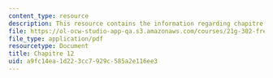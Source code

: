 ```yaml
---
content_type: resource
description: This resource contains the information regarding chapitre 12.
file: https://ol-ocw-studio-app-qa.s3.amazonaws.com/courses/21g-302-french-ii-fall-2004/a9fc14ea1d223cc7929c585a2e116ee3_MIT21G_302_F04_classe_Z.pdf
file_type: application/pdf
resourcetype: Document
title: Chapitre 12
uid: a9fc14ea-1d22-3cc7-929c-585a2e116ee3
---
```


